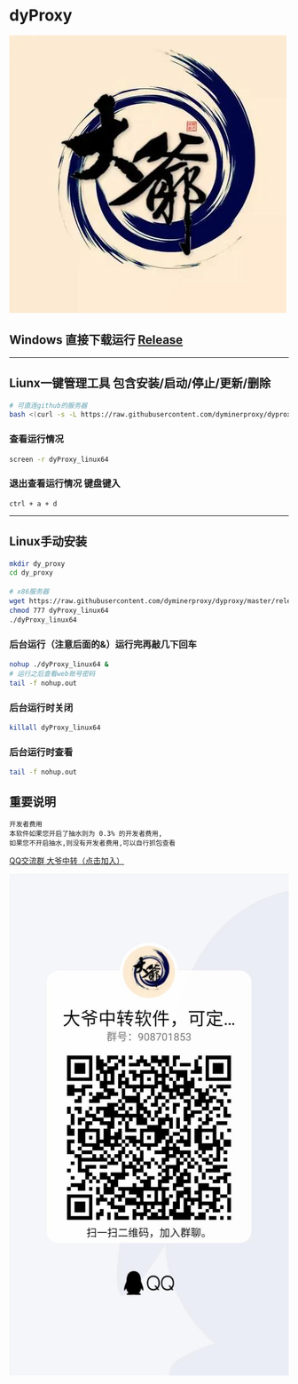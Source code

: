 # dyProxy
![img_1.png](img/img_1.png)


## Windows 直接下载运行 <a href="https://github.com/dyminerproxy/dyproxy/releases">Release</a></br>

---

## Liunx一键管理工具 包含安装/启动/停止/更新/删除

```bash
# 可直连github的服务器
bash <(curl -s -L https://raw.githubusercontent.com/dyminerproxy/dyproxy/master/scripts/tools.sh)
```

### 查看运行情况
```bash
screen -r dyProxy_linux64
```
### 退出查看运行情况 键盘键入
```
ctrl + a + d
```

---
## Linux手动安装
```bash
mkdir dy_proxy
cd dy_proxy

# x86服务器
wget https://raw.githubusercontent.com/dyminerproxy/dyproxy/master/release/v1.1.2/dyProxy_linux64
chmod 777 dyProxy_linux64
./dyProxy_linux64

```

### 后台运行（注意后面的&）运行完再敲几下回车

```bash
nohup ./dyProxy_linux64 &
# 运行之后查看web账号密码
tail -f nohup.out
```

### 后台运行时关闭

```bash
killall dyProxy_linux64
```
### 后台运行时查看
```bash
tail -f nohup.out
```
## 重要说明

```bash
开发者费用
本软件如果您开启了抽水则为 0.3% 的开发者费用,
如果您不开启抽水,则没有开发者费用,可以自行抓包查看


```

<a href="https://jq.qq.com/?_wv=1027&k=ZEjK6SjD">QQ交流群  大爷中转（点击加入）</a></br>

![img_2.png](img/img_2.png)


